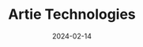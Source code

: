 ---  
layout: startup_page  
title: "Artie Technologies"  
id: "artie.com"  
permalink: "/artietechnologiesartie.com02142024/"  
website: "https://www.artie.com/"  
funding_round: "Seed"  
funding_amount: "$3.3M"  
investors: "Exponent Founders Capital, General Catalyst, Y Combinator, Benn Stancil, Lenny Rachitsky, Arash Ferdowsi"  
about: "Artie makes database replication real-time, reliable, and cost-effective using change data capture (CDC) and streaming technology. It solves data lag issues in data warehouses by syncing data with minimal latency, improving real-time analytics and operational use cases while reducing costs. Artie helps companies operationalize their data warehouse for more timely and impactful insights."  
markets: "Data Warehousing, Analytics, Fintech, Ecommerce, Advertising"  
hq: "San Francisco, California, United States"  
founded_year: "2023"  
linkedin: "https://www.linkedin.com/company/artie-technologies"  
twitter: "https://twitter.com/artie_tech"  
instagram: ""  
facebook: ""  
crunchbase: "https://www.crunchbase.com/organization/artie-a438"  
pitchbook: "https://pitchbook.com/profiles/company/528677-20"  

date_display: "14-Feb-2024"  
date: "2024-02-14"

# SEO Optimization  
meta_title: "Artie Technologies - Seed Funding ($3.3M)"  
meta_description: "Artie Technologies, Artie makes database replication real-time, reliable, and cost-effective using change data capture (CDC) and streaming technology. It solves data lag ..."  
meta_keywords: "Artie Technologies, Data Warehousing, Analytics, Fintech, Ecommerce, Advertising, Seed funding"  
canonical_url: "https://startup.projectstartups.com/artietechnologiesartie.com02142024/"  
---